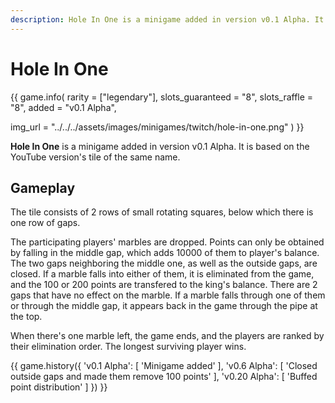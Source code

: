 ```yaml
---
description: Hole In One is a minigame added in version v0.1 Alpha. It is based on the YouTube version of the same name.
---
```


# Hole In One

{{ game.info(
  rarity           = ["legendary"],
  slots_guaranteed = "8",
  slots_raffle     = "8",
  added            = "v0.1 Alpha",
  
  img_url = "../../../assets/images/minigames/twitch/hole-in-one.png"
) }}

**Hole In One** is a minigame added in version v0.1 Alpha. It is based on the YouTube version's tile of the same name.

## Gameplay

The tile consists of 2 rows of small rotating squares, below which there is one row of gaps.

The participating players' marbles are dropped. Points can only be obtained by falling in the middle gap, which adds 10000 of them to player's balance. The two gaps neighboring the middle one, as well as the outside gaps, are closed. If a marble falls into either of them, it is eliminated from the game, and the 100 or 200 points are transfered to the king's balance. There are 2 gaps that have no effect on the marble. If a marble falls through one of them or through the middle gap, it appears back in the game through the pipe at the top.

When there's one marble left, the game ends, and the players are ranked by their elimination order. The longest surviving player wins.

{{ game.history({
  'v0.1 Alpha': [
    'Minigame added'
  ],
  'v0.6 Alpha': [
    'Closed outside gaps and made them remove 100 points'
  ],
  'v0.20 Alpha': [
    'Buffed point distribution'
  ]
}) }}